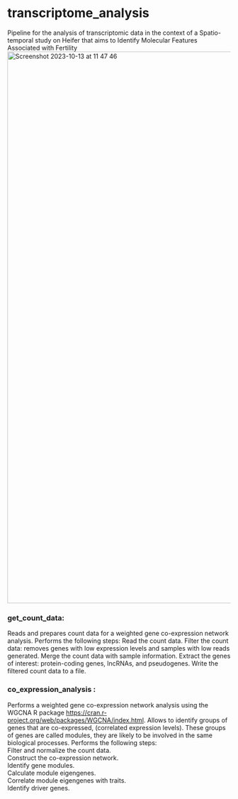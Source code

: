 # transcriptome_analysis
Pipeline for the analysis of transcriptomic data in the context of a Spatio-temporal study on Heifer that aims to Identify Molecular Features Associated with Fertility
<img width="1244" alt="Screenshot 2023-10-13 at 11 47 46" src="https://github.com/ydamergi/transcriptome_analysis/assets/114066873/df5da355-6f61-480a-a895-a5438eed81ef">


### get_count_data: <br>
Reads and prepares count data for a weighted gene co-expression network analysis.
Performs the following steps:
Read the count data. 
Filter the count data: removes genes with low expression levels and samples with low reads generated.
Merge the count data with sample information. 
Extract the genes of interest: protein-coding genes, lncRNAs, and pseudogenes.
Write the filtered count data to a file.<br>

### co_expression_analysis : <br>
Performs a weighted gene co-expression network analysis using the WGCNA R package https://cran.r-project.org/web/packages/WGCNA/index.html. Allows to identify groups of genes that are co-expressed, (correlated expression levels). These groups of genes are called modules, they are likely to be involved in the same biological processes.
Performs the following steps:<br>
Filter and normalize the count data. <br>
Construct the co-expression network.<br>
Identify gene modules. <br>
Calculate module eigengenes.<br>
Correlate module eigengenes with traits.<br>
Identify driver genes.<br>

